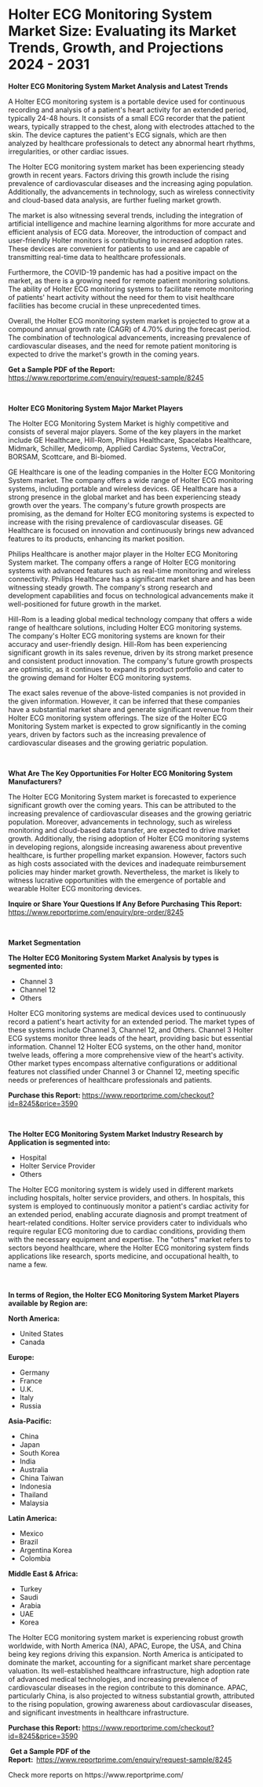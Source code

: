 <p><h1>Holter ECG Monitoring System Market Size: Evaluating its Market Trends, Growth, and Projections 2024 - 2031</h1></p><p><strong>Holter ECG Monitoring System Market Analysis and Latest Trends</strong></p>
<p><p>A Holter ECG monitoring system is a portable device used for continuous recording and analysis of a patient's heart activity for an extended period, typically 24-48 hours. It consists of a small ECG recorder that the patient wears, typically strapped to the chest, along with electrodes attached to the skin. The device captures the patient's ECG signals, which are then analyzed by healthcare professionals to detect any abnormal heart rhythms, irregularities, or other cardiac issues.</p><p>The Holter ECG monitoring system market has been experiencing steady growth in recent years. Factors driving this growth include the rising prevalence of cardiovascular diseases and the increasing aging population. Additionally, the advancements in technology, such as wireless connectivity and cloud-based data analysis, are further fueling market growth.</p><p>The market is also witnessing several trends, including the integration of artificial intelligence and machine learning algorithms for more accurate and efficient analysis of ECG data. Moreover, the introduction of compact and user-friendly Holter monitors is contributing to increased adoption rates. These devices are convenient for patients to use and are capable of transmitting real-time data to healthcare professionals.</p><p>Furthermore, the COVID-19 pandemic has had a positive impact on the market, as there is a growing need for remote patient monitoring solutions. The ability of Holter ECG monitoring systems to facilitate remote monitoring of patients' heart activity without the need for them to visit healthcare facilities has become crucial in these unprecedented times.</p><p>Overall, the Holter ECG monitoring system market is projected to grow at a compound annual growth rate (CAGR) of 4.70% during the forecast period. The combination of technological advancements, increasing prevalence of cardiovascular diseases, and the need for remote patient monitoring is expected to drive the market's growth in the coming years.</p></p>
<p><strong>Get a Sample PDF of the Report:&nbsp;</strong> <a href="https://www.reportprime.com/enquiry/request-sample/8245">https://www.reportprime.com/enquiry/request-sample/8245</a></p>
<p>&nbsp;</p>
<p><strong>Holter ECG Monitoring System Major Market Players</strong></p>
<p><p>The Holter ECG Monitoring System Market is highly competitive and consists of several major players. Some of the key players in the market include GE Healthcare, Hill-Rom, Philips Healthcare, Spacelabs Healthcare, Midmark, Schiller, Medicomp, Applied Cardiac Systems, VectraCor, BORSAM, Scottcare, and Bi-biomed.</p><p>GE Healthcare is one of the leading companies in the Holter ECG Monitoring System market. The company offers a wide range of Holter ECG monitoring systems, including portable and wireless devices. GE Healthcare has a strong presence in the global market and has been experiencing steady growth over the years. The company's future growth prospects are promising, as the demand for Holter ECG monitoring systems is expected to increase with the rising prevalence of cardiovascular diseases. GE Healthcare is focused on innovation and continuously brings new advanced features to its products, enhancing its market position.</p><p>Philips Healthcare is another major player in the Holter ECG Monitoring System market. The company offers a range of Holter ECG monitoring systems with advanced features such as real-time monitoring and wireless connectivity. Philips Healthcare has a significant market share and has been witnessing steady growth. The company's strong research and development capabilities and focus on technological advancements make it well-positioned for future growth in the market.</p><p>Hill-Rom is a leading global medical technology company that offers a wide range of healthcare solutions, including Holter ECG monitoring systems. The company's Holter ECG monitoring systems are known for their accuracy and user-friendly design. Hill-Rom has been experiencing significant growth in its sales revenue, driven by its strong market presence and consistent product innovation. The company's future growth prospects are optimistic, as it continues to expand its product portfolio and cater to the growing demand for Holter ECG monitoring systems.</p><p>The exact sales revenue of the above-listed companies is not provided in the given information. However, it can be inferred that these companies have a substantial market share and generate significant revenue from their Holter ECG monitoring system offerings. The size of the Holter ECG Monitoring System market is expected to grow significantly in the coming years, driven by factors such as the increasing prevalence of cardiovascular diseases and the growing geriatric population.</p></p>
<p>&nbsp;</p>
<p><strong>What Are The Key Opportunities For Holter ECG Monitoring System Manufacturers?</strong></p>
<p><p>The Holter ECG Monitoring System market is forecasted to experience significant growth over the coming years. This can be attributed to the increasing prevalence of cardiovascular diseases and the growing geriatric population. Moreover, advancements in technology, such as wireless monitoring and cloud-based data transfer, are expected to drive market growth. Additionally, the rising adoption of Holter ECG monitoring systems in developing regions, alongside increasing awareness about preventive healthcare, is further propelling market expansion. However, factors such as high costs associated with the devices and inadequate reimbursement policies may hinder market growth. Nevertheless, the market is likely to witness lucrative opportunities with the emergence of portable and wearable Holter ECG monitoring devices.</p></p>
<p><strong>Inquire or Share Your Questions If Any Before Purchasing This Report:</strong> <a href="https://www.reportprime.com/enquiry/pre-order/8245">https://www.reportprime.com/enquiry/pre-order/8245</a></p>
<p>&nbsp;</p>
<p><strong>Market Segmentation</strong></p>
<p><strong>The Holter ECG Monitoring System Market Analysis by types is segmented into:</strong></p>
<p><ul><li>Channel 3</li><li>Channel 12</li><li>Others</li></ul></p>
<p><p>Holter ECG monitoring systems are medical devices used to continuously record a patient's heart activity for an extended period. The market types of these systems include Channel 3, Channel 12, and Others. Channel 3 Holter ECG systems monitor three leads of the heart, providing basic but essential information. Channel 12 Holter ECG systems, on the other hand, monitor twelve leads, offering a more comprehensive view of the heart's activity. Other market types encompass alternative configurations or additional features not classified under Channel 3 or Channel 12, meeting specific needs or preferences of healthcare professionals and patients.</p></p>
<p><strong>Purchase this Report:&nbsp;</strong><a href="https://www.reportprime.com/checkout?id=8245&price=3590">https://www.reportprime.com/checkout?id=8245&price=3590</a></p>
<p>&nbsp;</p>
<p><strong>The Holter ECG Monitoring System Market Industry Research by Application is segmented into:</strong></p>
<p><ul><li>Hospital</li><li>Holter Service Provider</li><li>Others</li></ul></p>
<p><p>The Holter ECG monitoring system is widely used in different markets including hospitals, holter service providers, and others. In hospitals, this system is employed to continuously monitor a patient's cardiac activity for an extended period, enabling accurate diagnosis and prompt treatment of heart-related conditions. Holter service providers cater to individuals who require regular ECG monitoring due to cardiac conditions, providing them with the necessary equipment and expertise. The "others" market refers to sectors beyond healthcare, where the Holter ECG monitoring system finds applications like research, sports medicine, and occupational health, to name a few.</p></p>
<p>&nbsp;</p>
<p><strong>In terms of Region, the Holter ECG Monitoring System Market Players available by Region are:</strong></p>
<p>
    <p> <strong> North America: </strong>
        <ul>
            <li>United States</li>
            <li>Canada</li>
        </ul>
        </p> 
    <p> <strong> Europe: </strong>
        <ul>
            <li>Germany</li>
            <li>France</li>
            <li>U.K.</li>
            <li>Italy</li>
            <li>Russia</li>
        </ul>
        </p> 
    <p> <strong> Asia-Pacific: </strong>
        <ul>
            <li>China</li>
            <li>Japan</li>
            <li>South Korea</li>
            <li>India</li>
            <li>Australia</li>
            <li>China Taiwan</li>
            <li>Indonesia</li>
            <li>Thailand</li>
            <li>Malaysia</li>
        </ul>
        </p> 
    <p> <strong> Latin America: </strong>
        <ul>
            <li>Mexico</li>
            <li>Brazil</li>
            <li>Argentina Korea</li>
            <li>Colombia</li>
        </ul>
        </p> 
    <p> <strong> Middle East & Africa: </strong>
        <ul>
            <li>Turkey</li>
            <li>Saudi</li>
            <li>Arabia</li>
            <li>UAE</li>
            <li>Korea</li>
        </ul>
    </p>
    </p>
<p><p>The Holter ECG monitoring system market is experiencing robust growth worldwide, with North America (NA), APAC, Europe, the USA, and China being key regions driving this expansion. North America is anticipated to dominate the market, accounting for a significant market share percentage valuation. Its well-established healthcare infrastructure, high adoption rate of advanced medical technologies, and increasing prevalence of cardiovascular diseases in the region contribute to this dominance. APAC, particularly China, is also projected to witness substantial growth, attributed to the rising population, growing awareness about cardiovascular diseases, and significant investments in healthcare infrastructure.</p></p>
<p><strong>Purchase this Report: </strong><a href="https://www.reportprime.com/checkout?id=8245&price=3590">https://www.reportprime.com/checkout?id=8245&price=3590</a></p>
<p>&nbsp;<strong>Get a Sample PDF of the Report:&nbsp;&nbsp;</strong><a href="https://www.reportprime.com/enquiry/request-sample/8245">https://www.reportprime.com/enquiry/request-sample/8245</a></p>
<p><strong></strong></p>
<p>Check more reports on https://www.reportprime.com/</p>